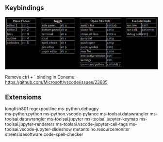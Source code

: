 ## Keybindings

![keybindings](keybindings.PNG "keybindings")

Remove ctrl + ` binding in Conemu: https://github.com/Microsoft/vscode/issues/23635

## Extensioms

longfish801.regexpoutline
ms-python.debugpy        
ms-python.python
ms-python.vscode-pylance
ms-toolsai.datawrangler
ms-toolsai.datawrangler
ms-toolsai.jupyter
ms-toolsai.jupyter-keymap
ms-toolsai.jupyter-renderers
ms-toolsai.vscode-jupyter-cell-tags
ms-toolsai.vscode-jupyter-slideshow
mutantdino.resourcemonitor
streetsidesoftware.code-spell-checker
